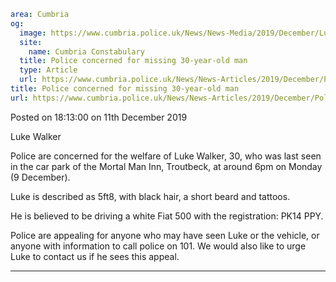 ```yaml
area: Cumbria
og:
  image: https://www.cumbria.police.uk/News/News-Media/2019/December/Luke-Walkerjpg.jpg
  site:
    name: Cumbria Constabulary
  title: Police concerned for missing 30-year-old man
  type: Article
  url: https://www.cumbria.police.uk/News/News-Articles/2019/December/Police-concerned-for-missing-30-year-old-man.aspx
title: Police concerned for missing 30-year-old man
url: https://www.cumbria.police.uk/News/News-Articles/2019/December/Police-concerned-for-missing-30-year-old-man.aspx
```

Posted on 18:13:00 on 11th December 2019

Luke Walker

Police are concerned for the welfare of Luke Walker, 30, who was last seen in the car park of the Mortal Man Inn, Troutbeck, at around 6pm on Monday (9 December).

Luke is described as 5ft8, with black hair, a short beard and tattoos.

He is believed to be driving a white Fiat 500 with the registration: PK14 PPY.

Police are appealing for anyone who may have seen Luke or the vehicle, or anyone with information to call police on 101. We would also like to urge Luke to contact us if he sees this appeal.

** **
